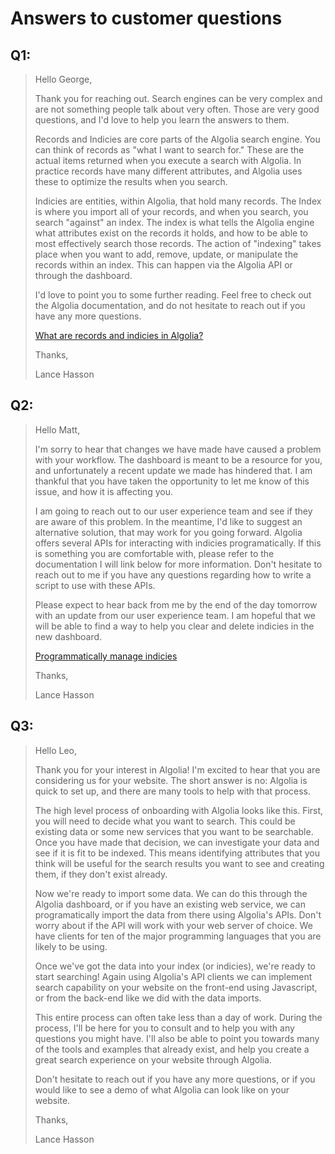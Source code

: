 # Answers to customer questions

## Q1:

> Hello George,
> 
> Thank you for reaching out. Search engines can be very complex and are not something people talk about very often. Those are very good questions, and I'd love to help you learn the answers to them.
>
> Records and Indicies are core parts of the Algolia search engine. You can think of records as "what I want to search for." These are the actual items returned when you execute a search with Algolia. In practice records have many different attributes, and Algolia uses these to optimize the results when you search. 
>
> Indicies are entities, within Algolia, that hold many records. The Index is where you import all of your records, and when you search, you search "against" an index. The index is what tells the Algolia engine what attributes exist on the records it holds, and how to be able to most effectively search those records. The action of "indexing" takes place when you want to add, remove, update, or manipulate the records within an index. This can happen via the Algolia API or through the dashboard.
>
> I'd love to point you to some further reading. Feel free to check out the Algolia documentation, and do not hesitate to reach out if you have any more questions.
> 
> [What are records and indicies in Algolia?](https://www.algolia.com/doc/guides/getting-started/what-is-algolia/?language=javascript#vocabulary)
>
> Thanks,
>
> Lance Hasson


## Q2:

> Hello Matt,
>
> I'm sorry to hear that changes we have made have caused a problem with your workflow. The dashboard is meant to be a resource for you, and unfortunately a recent update we made has hindered that. I am thankful that you have taken the opportunity to let me know of this issue, and how it is affecting you.
>
> I am going to reach out to our user experience team and see if they are aware of this problem. In the meantime, I'd like to suggest an alternative solution, that may work for you going forward. Algolia offers several APIs for interacting with indicies programatically. If this is something you are comfortable with, please refer to the documentation I will link below for more information. Don't hesitate to reach out to me if you have any questions regarding how to write a script to use with these APIs.
>
> Please expect to hear back from me by the end of the day tomorrow with an update from our user experience team. I am hopeful that we will be able to find a way to help you clear and delete indicies in the new dashboard.
> 
> [Programmatically manage indicies](https://www.algolia.com/doc/api-client/manage-indices/)
>
> Thanks,
>
> Lance Hasson


## Q3:

> Hello Leo,
>
> Thank you for your interest in Algolia! I'm excited to hear that you are considering us for your website. The short answer is no: Algolia is quick to set up, and there are many tools to help with that process.
>
> The high level process of onboarding with Algolia looks like this. First, you will need to decide what you want to search. This could be existing data or some new services that you want to be searchable. Once you have made that decision, we can investigate your data and see if it is fit to be indexed. This means identifying attributes that you think will be useful for the search results you want to see and creating them, if they don't exist already. 
>
> Now we're ready to import some data. We can do this through the Algolia dashboard, or if you have an existing web service, we can programatically import the data from there using Algolia's APIs. Don't worry about if the API will work with your web server of choice. We have clients for ten of the major programming languages that you are likely to be using.
>
> Once we've got the data into your index (or indicies), we're ready to start searching! Again using Algolia's API clients we can implement search capability on your website on the front-end using Javascript, or from the back-end like we did with the data imports. 
>
> This entire process can often take less than a day of work. During the process, I'll be here for you to consult and to help you with any questions you might have. I'll also be able to point you towards many of the tools and examples that already exist, and help you create a great search experience on your website through Algolia.
>
> Don't hesitate to reach out if you have any more questions, or if you would like to see a demo of what Algolia can look like on your website.
>
> Thanks,
>
> Lance Hasson